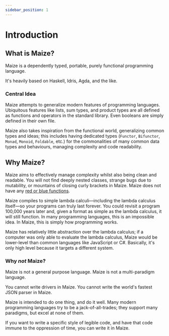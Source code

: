 ```yaml
---
sidebar_position: 1
---
```


# Introduction

## What is Maize?
Maize is a dependently typed, portable, purely functional programming language.

It's heavily based on Haskell, Idris, Agda, and the like.

### Central Idea
Maize attempts to generalize modern features of programming languages.
Ubiquitous features like lists, sum types, and product types are all defined as
functions and operators in the standard library. Even booleans are simply
defined in their own file.

Maize also takes inspiration from the functional world, generalizing common
types and ideas; this includes having dedicated types (`Functor`, `Bifunctor`,
`Monad`, `Monoid`, `Foldable`, etc.) for the commonalities of many common data
types and behaviours, managing complexity and code readability.

## Why Maize?
Maize aims to effectively manage complexity whilst also being clean and readable.
You will not find deeply nested classes, strange bugs due to mutability, or
mountains of closing curly brackets in Maize.
Maize does not have any [red or blue functions](https://journal.stuffwithstuff.com/2015/02/01/what-color-is-your-function/).

Maize compiles to simple lambda calculi—including the lambda calculus itself—so
your programs can truly last forever. You could revisit a program 100,000 years
later and, given a format as simple as the lambda calculus, it will still
function. In many programming languages, this is an impossible idea. In Maize,
this is simply how programming works.

Maize has relatively little abstraction over the lambda calculus; if a computer
was only able to evaluate the lambda calculus, Maize would be lower-level than
common languages like JavaScript or C#. Basically, it's only high level because
it targets a different system.

### Why *not* Maize?
Maize is not a general purpose language. Maize is not a multi-paradigm language.

You cannot write drivers in Maize. You cannot write the world's fastest JSON parser in Maize.

Maize is intended to do one thing, and do it well. Many modern programming
languages try to be a jack-of-all-trades; they support many paradigms, but excel
at none of them.

If you want to write a specific style of legible code, and have that code immune
to the oppression of time, you can write it in Maize.
